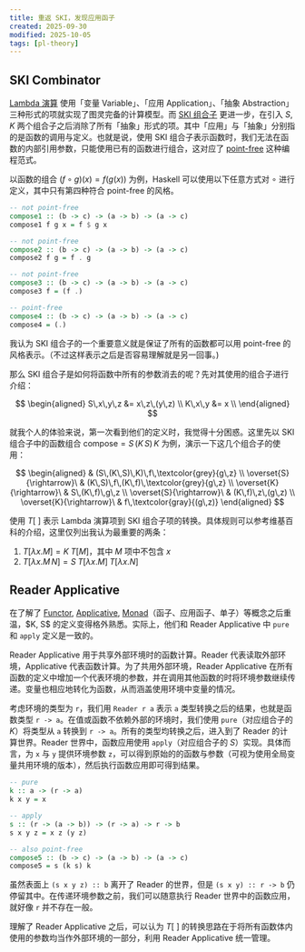 ```yaml
---
title: 重返 SKI，发现应用函子
created: 2025-09-30
modified: 2025-10-05
tags: [pl-theory]
---
```


## SKI Combinator

[Lambda 演算](https://en.wikipedia.org/wiki/Lambda_calculus) 使用「变量 Variable」、「应用 Application」、「抽象 Abstraction」三种形式的项就实现了图灵完备的计算模型。而 [SKI 组合子](https://en.wikipedia.org/wiki/SKI_combinator_calculus) 更进一步，在引入 $S, K$ 两个组合子之后消除了所有「抽象」形式的项。其中「应用」与「抽象」分别指的是函数的调用与定义。也就是说，使用 SKI 组合子表示函数时，我们无法在函数的内部引用参数，只能使用已有的函数进行组合，这对应了 [point-free](https://en.wikipedia.org/wiki/Tacit_programming) 这种编程范式。

以函数的组合 $(f \circ g)(x) = f(g(x))$ 为例，Haskell 可以使用以下任意方式对 $\circ$ 进行定义，其中只有第四种符合 point-free 的风格。

```haskell
-- not point-free
compose1 :: (b -> c) -> (a -> b) -> (a -> c)
compose1 f g x = f $ g x

-- not point-free
compose2 :: (b -> c) -> (a -> b) -> (a -> c)
compose2 f g = f . g

-- not point-free
compose3 :: (b -> c) -> (a -> b) -> (a -> c)
compose3 f = (f .)

-- point-free
compose4 :: (b -> c) -> (a -> b) -> (a -> c)
compose4 = (.)
```

我认为 SKI 组合子的一个重要意义就是保证了所有的函数都可以用 point-free 的风格表示。（不过这样表示之后是否容易理解就是另一回事。)

那么 SKI 组合子是如何将函数中所有的参数消去的呢？先对其使用的组合子进行介绍：

$$
\begin{aligned}
  S\,x\,y\,z &= x\,z\,(y\,z) \\
  K\,x\,y &= x \\
\end{aligned}
$$

就我个人的体验来说，第一次看到他们的定义时，我觉得十分困惑。这里先以 SKI 组合子中的函数组合 $\mathrm{compose} = S\,(K\,S)\,K$ 为例，演示一下这几个组合子的使用：

$$
\begin{aligned}
  & (S\,(K\,S)\,K)\,f\,\textcolor{grey}{g\,z} \\
  \overset{S}{\rightarrow}\ & (K\,S)\,f\,(K\,f)\,\textcolor{grey}{g\,z} \\
  \overset{K}{\rightarrow}\ & S\,(K\,f)\,g\,z \\
  \overset{S}{\rightarrow}\ & (K\,f)\,z\,(g\,z) \\
  \overset{K}{\rightarrow}\ & f\,\textcolor{gray}{(g\,z)}
\end{aligned}
$$

使用 $T[\ ]$ 表示 Lambda 演算项到 SKI 组合子项的转换。具体规则可以参考维基百科的介绍，这里仅列出我认为最重要的两条：

1. $T[\lambda x. M] = K\;T[M]$，其中 $M$ 项中不包含 $x$
2. $T[\lambda x. M\,N] = S\;T[\lambda x. M]\;T[\lambda x. N]$

## Reader Applicative

在了解了 [Functor](https://en.wikipedia.org/wiki/Functor_(functional_programming)), [Applicative](https://en.wikipedia.org/wiki/Applicative_functor), [Monad](https://en.wikipedia.org/wiki/Monad_(functional_programming))（函子、应用函子、单子）等概念之后重温，$K, S$ 的定义变得格外熟悉。实际上，他们和 Reader Applicative 中 `pure` 和 `apply` 定义是一致的。

Reader Applicative 用于共享外部环境时的函数计算。Reader 代表读取外部环境，Applicative 代表函数计算。为了共用外部环境，Reader Applicative 在所有函数的定义中增加一个代表环境的参数，并在调用其他函数的时将环境参数继续传递。变量也相应地转化为函数，从而涵盖使用环境中变量的情况。

考虑环境的类型为 `r`，我们用 `Reader r a` 表示 `a` 类型转换之后的结果，也就是函数类型 `r -> a`。在值或函数不依赖外部的环境时，我们使用 `pure`（对应组合子的 $K$）将类型从 `a` 转换到 `r -> a`。所有的类型均转换之后，进入到了 Reader 的计算世界。Reader 世界中，函数应用使用 `apply`（对应组合子的 $S$）实现。具体而言，为 `x` 与 `y` 提供环境参数 `z`，可以得到原始的的函数与参数（可视为使用全局变量共用环境的版本），然后执行函数应用即可得到结果。

```haskell
-- pure
k :: a -> (r -> a)
k x y = x

-- apply
s :: (r -> (a -> b)) -> (r -> a) -> r -> b
s x y z = x z (y z)

-- also point-free
compose5 :: (b -> c) -> (a -> b) -> (a -> c)
compose5 = s (k s) k
```

虽然表面上 `(s x y z) :: b` 离开了 Reader 的世界，但是 `(s x y) :: r -> b` 仍停留其中。在传递环境参数之前，我们可以随意执行 Reader 世界中的函数应用，就好像 `r` 并不存在一般。

理解了 Reader Applicative 之后，可以认为 $T[\ ]$ 的转换思路在于将所有函数体内使用的参数均当作外部环境的一部分，利用 Reader Applicative 统一管理。
